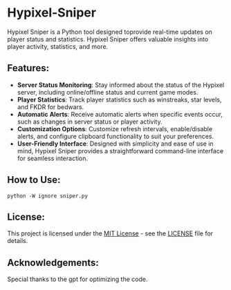 # Hypixel-Sniper

Hypixel Sniper is a Python tool designed toprovide real-time updates on player status and statistics. Hypixel Sniper offers valuable insights into player activity, statistics, and more.

## Features:

- **Server Status Monitoring**: Stay informed about the status of the Hypixel server, including online/offline status and current game modes.
- **Player Statistics**: Track player statistics such as winstreaks, star levels, and FKDR for bedwars.
- **Automatic Alerts**: Receive automatic alerts when specific events occur, such as changes in server status or player activity.
- **Customization Options**: Customize refresh intervals, enable/disable alerts, and configure clipboard functionality to suit your preferences.
- **User-Friendly Interface**: Designed with simplicity and ease of use in mind, Hypixel Sniper provides a straightforward command-line interface for seamless interaction.

## How to Use:

```python -W ignore sniper.py```

## License:

This project is licensed under the [MIT License](LICENSE) - see the [LICENSE](LICENSE) file for details.

## Acknowledgements:

Special thanks to the gpt for optimizing the code.
